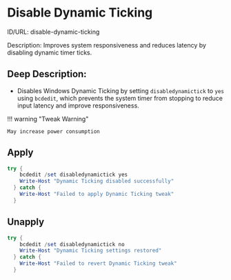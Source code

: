 # Disable Dynamic Ticking
ID/URL: disable-dynamic-ticking

Description: Improves system responsiveness and reduces latency by disabling dynamic timer ticks.

## Deep Description:

- Disables Windows Dynamic Ticking by setting `disabledynamictick` to `yes` using `bcdedit`, which prevents the system timer from stopping to reduce input latency and improve responsiveness.


!!! warning "Tweak Warning"
    

    May increase power consumption

## Apply
```powershell
try {
    bcdedit /set disabledynamictick yes
    Write-Host "Dynamic Ticking disabled successfully"
  } catch {
    Write-Host "Failed to apply Dynamic Ticking tweak"
  }
```

## Unapply
```powershell
try {
    bcdedit /set disabledynamictick no
    Write-Host "Dynamic Ticking settings restored"
  } catch {
    Write-Host "Failed to revert Dynamic Ticking tweak"
  }
```

